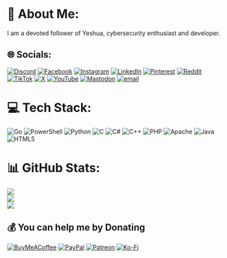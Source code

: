 # 💫 About Me:
I am a devoted follower of Yeshua, cybersecurity enthusiast and developer.

## 🌐 Socials:
[![Discord](https://img.shields.io/badge/Discord-%237289DA.svg?logo=discord&logoColor=white)](https://discord.gg/r0jahsm0ntar1) [![Facebook](https://img.shields.io/badge/Facebook-%231877F2.svg?logo=Facebook&logoColor=white)](https://facebook.com/r0jahsm0ntar1) [![Instagram](https://img.shields.io/badge/Instagram-%23E4405F.svg?logo=Instagram&logoColor=white)](https://instagram.com/r0jahsm0ntar1) [![LinkedIn](https://img.shields.io/badge/LinkedIn-%230077B5.svg?logo=linkedin&logoColor=white)](https://linkedin.com/in/r0jahsm0ntar1) [![Pinterest](https://img.shields.io/badge/Pinterest-%23E60023.svg?logo=Pinterest&logoColor=white)](https://pinterest.com/r0jahsm0ntar1) [![Reddit](https://img.shields.io/badge/Reddit-%23FF4500.svg?logo=Reddit&logoColor=white)](https://reddit.com/user/r0jahsm0ntar1) [![TikTok](https://img.shields.io/badge/TikTok-%23000000.svg?logo=TikTok&logoColor=white)](https://tiktok.com/@r0jahsm0ntar1) [![X](https://img.shields.io/badge/X-black.svg?logo=X&logoColor=white)](https://x.com/r0jahsm0ntar1) [![YouTube](https://img.shields.io/badge/YouTube-%23FF0000.svg?logo=YouTube&logoColor=white)](https://youtube.com/@r0jahsm0ntar1) [![Mastodon](https://img.shields.io/badge/-MASTODON-%232B90D9?logo=mastodon&logoColor=white)](https://mastodon.social/@r0jahsm0ntar1) [![email](https://img.shields.io/badge/Email-D14836?logo=gmail&logoColor=white)](mailto:r0jahsm0ntar1) 

# 💻 Tech Stack:
![Go](https://img.shields.io/badge/go-%2300ADD8.svg?style=for-the-badge&logo=go&logoColor=white) ![PowerShell](https://img.shields.io/badge/PowerShell-%235391FE.svg?style=for-the-badge&logo=powershell&logoColor=white) ![Python](https://img.shields.io/badge/python-3670A0?style=for-the-badge&logo=python&logoColor=ffdd54) ![C](https://img.shields.io/badge/c-%2300599C.svg?style=for-the-badge&logo=c&logoColor=white) ![C#](https://img.shields.io/badge/c%23-%23239120.svg?style=for-the-badge&logo=csharp&logoColor=white) ![C++](https://img.shields.io/badge/c++-%2300599C.svg?style=for-the-badge&logo=c%2B%2B&logoColor=white) ![PHP](https://img.shields.io/badge/php-%23777BB4.svg?style=for-the-badge&logo=php&logoColor=white) ![Apache](https://img.shields.io/badge/apache-%23D42029.svg?style=for-the-badge&logo=apache&logoColor=white) ![Java](https://img.shields.io/badge/java-%23ED8B00.svg?style=for-the-badge&logo=openjdk&logoColor=white) ![HTML5](https://img.shields.io/badge/html5-%23E34F26.svg?style=for-the-badge&logo=html5&logoColor=white)
# 📊 GitHub Stats:
![](https://github-readme-stats.vercel.app/api?username=r0jahsm0ntar1&theme=default&hide_border=false&include_all_commits=false&count_private=false)<br/>
![](https://nirzak-streak-stats.vercel.app/?user=r0jahsm0ntar1&theme=default&hide_border=false)<br/>
![](https://github-readme-stats.vercel.app/api/top-langs/?username=r0jahsm0ntar1&theme=default&hide_border=false&include_all_commits=false&count_private=false&layout=compact)

  ## 💰 You can help me by Donating
  [![BuyMeACoffee](https://img.shields.io/badge/Buy%20Me%20a%20Coffee-ffdd00?style=for-the-badge&logo=buy-me-a-coffee&logoColor=black)](https://buymeacoffee.com/r0jahsm0ntar1) [![PayPal](https://img.shields.io/badge/PayPal-00457C?style=for-the-badge&logo=paypal&logoColor=white)](https://paypal.me/r0jahsm0ntar1) [![Patreon](https://img.shields.io/badge/Patreon-F96854?style=for-the-badge&logo=patreon&logoColor=white)](https://patreon.com/r0jahsm0ntar1) [![Ko-Fi](https://img.shields.io/badge/Ko--fi-F16061?style=for-the-badge&logo=ko-fi&logoColor=white)](https://ko-fi.com/r0jahsm0ntar1) 

<!-- Proudly created with GPRM ( https://gprm.itsvg.in ) -->
